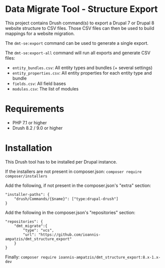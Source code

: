 # Data Migrate Tool - Structure Export

This project contains Drush command(s) to export a Drupal 7 or Drupal 8 website structure to CSV files.
Those CSV files can then be used to build mappings for a website migration.

The `dmt-se:export` command can be used to generate a single export.

The `dmt-se:export-all` command will run all exports and generate CSV files:
- `entity_bundles.csv`: All entity types and bundles (+ several settings)
- `entity_properties.csv`: All entity properties for each entity type and bundle
- `fields.csv`: All field bases
- `modules.csv`: The list of modules

# Requirements

* PHP 7.1 or higher
* Drush 8.2 / 9.0 or higher

# Installation

This Drush tool has to be installed per Drupal instance.

If the installers are not present in composer.json: `composer require composer/installers`

Add the following, if not present in the composer.json's "extra" section:

    "installer-paths": {
        "drush/Commands/{$name}": ["type:drupal-drush"]
    }
    
Add the following in the composer.json's "repositories" section:

    "repositories": {
        "dmt_migrate":{
            "type": "vcs",
            "url": "https://github.com/ioannis-ampatzis/dmt_structure_export"
        }
    }

Finally: `composer require ioannis-ampatzis/dmt_structure_export:8.x-1.x-dev`
